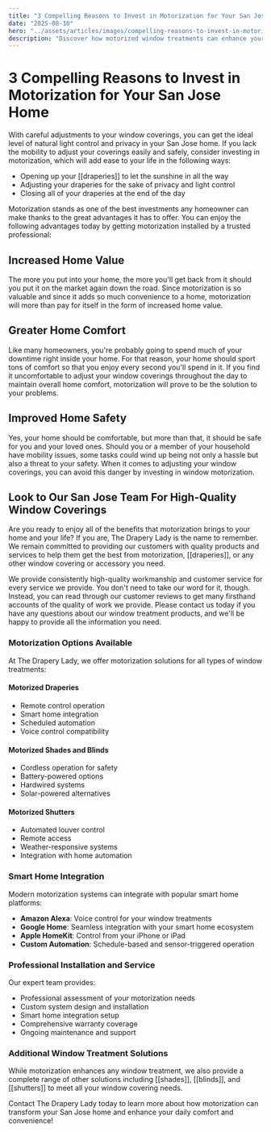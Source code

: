 ```yaml
---
title: "3 Compelling Reasons to Invest in Motorization for Your San Jose Home"
date: "2025-08-10"
hero: "../assets/articles/images/compelling-reasons-to-invest-in-motorization.webp"
description: "Discover how motorized window treatments can enhance your home's value, comfort, and safety while providing convenient control over light and privacy."
---
```


# 3 Compelling Reasons to Invest in Motorization for Your San Jose Home

With careful adjustments to your window coverings, you can get the ideal level of natural light control and privacy in your San Jose home. If you lack the mobility to adjust your coverings easily and safely, consider investing in motorization, which will add ease to your life in the following ways:

- Opening up your [[draperies]] to let the sunshine in all the way
- Adjusting your draperies for the sake of privacy and light control
- Closing all of your draperies at the end of the day

Motorization stands as one of the best investments any homeowner can make thanks to the great advantages it has to offer. You can enjoy the following advantages today by getting motorization installed by a trusted professional:

## Increased Home Value

The more you put into your home, the more you'll get back from it should you put it on the market again down the road. Since motorization is so valuable and since it adds so much convenience to a home, motorization will more than pay for itself in the form of increased home value.

## Greater Home Comfort

Like many homeowners, you're probably going to spend much of your downtime right inside your home. For that reason, your home should sport tons of comfort so that you enjoy every second you'll spend in it. If you find it uncomfortable to adjust your window coverings throughout the day to maintain overall home comfort, motorization will prove to be the solution to your problems.

## Improved Home Safety

Yes, your home should be comfortable, but more than that, it should be safe for you and your loved ones. Should you or a member of your household have mobility issues, some tasks could wind up being not only a hassle but also a threat to your safety. When it comes to adjusting your window coverings, you can avoid this danger by investing in window motorization.

## Look to Our San Jose Team For High-Quality Window Coverings

Are you ready to enjoy all of the benefits that motorization brings to your home and your life? If you are, The Drapery Lady is the name to remember. We remain committed to providing our customers with quality products and services to help them get the best from motorization, [[draperies]], or any other window covering or accessory you need.

We provide consistently high-quality workmanship and customer service for every service we provide. You don't need to take our word for it, though. Instead, you can read through our customer reviews to get many firsthand accounts of the quality of work we provide. Please contact us today if you have any questions about our window treatment products, and we'll be happy to provide all the information you need.

### Motorization Options Available

At The Drapery Lady, we offer motorization solutions for all types of window treatments:

#### Motorized Draperies
- Remote control operation
- Smart home integration
- Scheduled automation
- Voice control compatibility

#### Motorized Shades and Blinds
- Cordless operation for safety
- Battery-powered options
- Hardwired systems
- Solar-powered alternatives

#### Motorized Shutters
- Automated louver control
- Remote access
- Weather-responsive systems
- Integration with home automation

### Smart Home Integration

Modern motorization systems can integrate with popular smart home platforms:

- **Amazon Alexa**: Voice control for your window treatments
- **Google Home**: Seamless integration with your smart home ecosystem
- **Apple HomeKit**: Control from your iPhone or iPad
- **Custom Automation**: Schedule-based and sensor-triggered operation

### Professional Installation and Service

Our expert team provides:

- Professional assessment of your motorization needs
- Custom system design and installation
- Smart home integration setup
- Comprehensive warranty coverage
- Ongoing maintenance and support

### Additional Window Treatment Solutions

While motorization enhances any window treatment, we also provide a complete range of other solutions including [[shades]], [[blinds]], and [[shutters]] to meet all your window covering needs.

Contact The Drapery Lady today to learn more about how motorization can transform your San Jose home and enhance your daily comfort and convenience!
